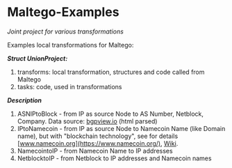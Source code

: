 # Maltego-Examples
_Joint project for various transformations_

Examples local transformations for Maltego:

**_Struct UnionProject:_**

1. transforms: local transformation, structures and code called from Maltego
2. tasks: code, used in transformations

**_Description_**

1. ASNIPtoBlock - from IP as source Node to AS Number, Netblock, Company. 
Data source: [bgpview.io](https://bgpview.io/) (html parsed)
2. IPtoNamecoin - from IP as source Node to Namecoin Name (like Domain name), but with "blockchain technology", 
see for details [www.namecoin.org](https://www.namecoin.org/), [Wiki](https://en.wikipedia.org/wiki/Namecoin).
3. NamecointoIP - from Namecoin Name to IP addresses
4. NetblocktoIP - from Netblock to IP addresses and Namecoin names



